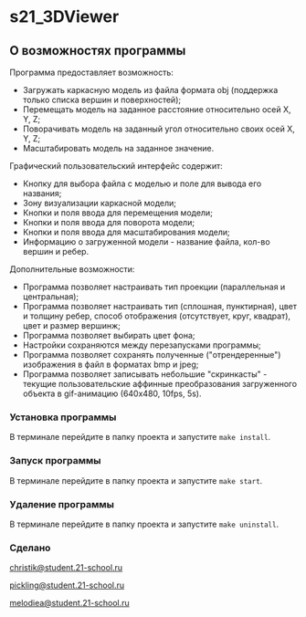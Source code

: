 # s21_3DViewer

## О возможностях программы
Программа предоставляет возможность:

- Загружать каркасную модель из файла формата obj (поддержка только списка вершин и поверхностей);
- Перемещать модель на заданное расстояние относительно осей X, Y, Z;
- Поворачивать модель на заданный угол относительно своих осей X, Y, Z;
- Масштабировать модель на заданное значение.


Графический пользовательский интерфейс содержит:

- Кнопку для выбора файла с моделью и поле для вывода его названия;
- Зону визуализации каркасной модели;
- Кнопки и поля ввода для перемещения модели;
- Кнопки и поля ввода для поворота модели;
- Кнопки и поля ввода для масштабирования модели;
- Информацию о загруженной модели - название файла, кол-во вершин и ребер.


Дополнительные возможности:

- Программа позволяет настраивать тип проекции (параллельная и центральная);
- Программа позволяет настраивать тип (сплошная, пунктирная), цвет и толщину ребер, способ отображения (отсутствует, круг, квадрат), цвет и размер вершинж;
- Программа позволяет выбирать цвет фона;
- Настройки сохраняются между перезапусками программы;
- Программа позволяет сохранять полученные ("отрендеренные") изображения в файл в форматах bmp и jpeg;
- Программа позволяет записывать небольшие "скринкасты" - текущие пользовательские аффинные преобразования загруженного объекта в gif-анимацию (640x480, 10fps, 5s).


### Установка программы

В терминале перейдите в папку проекта и запустите `make install`.

### Запуск программы

В терминале перейдите в папку проекта и запустите `make start`.

### Удаление программы

В терминале перейдите в папку проекта и запустите `make uninstall`.

### Сделано

christik@student.21-school.ru

pickling@student.21-school.ru

melodiea@student.21-school.ru
